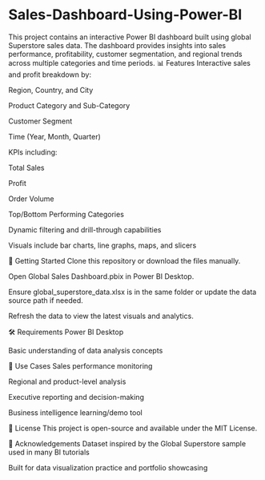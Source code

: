 # Sales-Dashboard-Using-Power-BI

This project contains an interactive Power BI dashboard built using global Superstore sales data. The dashboard provides insights into sales performance, profitability, customer segmentation, and regional trends across multiple categories and time periods.
📊 Features
Interactive sales and profit breakdown by:

Region, Country, and City

Product Category and Sub-Category

Customer Segment

Time (Year, Month, Quarter)

KPIs including:

Total Sales

Profit

Order Volume

Top/Bottom Performing Categories

Dynamic filtering and drill-through capabilities

Visuals include bar charts, line graphs, maps, and slicers

🚀 Getting Started
Clone this repository or download the files manually.

Open Global Sales Dashboard.pbix in Power BI Desktop.

Ensure global_superstore_data.xlsx is in the same folder or update the data source path if needed.

Refresh the data to view the latest visuals and analytics.

🛠️ Requirements
Power BI Desktop

Basic understanding of data analysis concepts

📌 Use Cases
Sales performance monitoring

Regional and product-level analysis

Executive reporting and decision-making

Business intelligence learning/demo tool

📝 License
This project is open-source and available under the MIT License.

🙌 Acknowledgements
Dataset inspired by the Global Superstore sample used in many BI tutorials

Built for data visualization practice and portfolio showcasing


